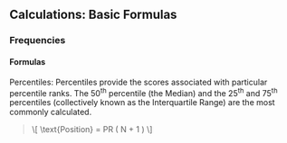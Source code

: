 ## Calculations: Basic Formulas

### Frequencies

#### Formulas 

Percentiles: Percentiles provide the scores associated with particular percentile ranks. The 50<sup>th</sup> percentile (the Median) and the 25<sup>th</sup> and 75<sup>th</sup> percentiles (collectively known as the Interquartile Range) are the most commonly calculated.

> \\[ \text{Position} = PR ( N + 1 ) \\]
